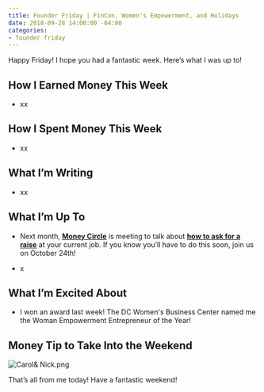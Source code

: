 ```yaml
---
title: Founder Friday | FinCon, Women's Empowerment, and Holidays
date: 2018-09-28 14:00:00 -04:00
categories:
- founder friday
---
```


Happy Friday! I hope you had a fantastic week. Here’s what I was up to!

## **How I Earned Money This Week**

* xx

## **How I Spent Money This Week**

* xx

## **What I’m Writing**

* xx

## **What I’m Up To**

* Next month, **[Money Circle](https://www.maggiegermano.com/moneycircle/)** is meeting to talk about **[how to ask for a raise](https://www.maggiegermano.com/events/how-to-ask-for-a-raise/)** at your current job. If you know you’ll have to do this soon, join us on October 24th!

* x

## **What I’m Excited About**

* I won an award last week! The DC Women's Business Center named me the Woman Empowerment Entrepreneur of the Year! 

## **Money Tip to Take Into the Weekend**

![Carol& Nick.png](/uploads/Carol&%20Nick.png)

That’s all from me today! Have a fantastic weekend!